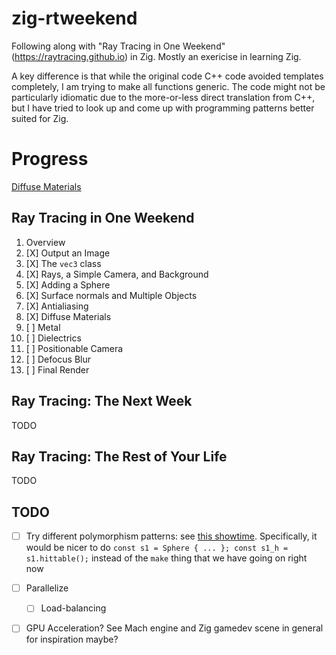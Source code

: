 # zig-rtweekend
Following along with "Ray Tracing in One Weekend" (https://raytracing.github.io) in Zig. Mostly an exericise in learning Zig.

A key difference is that while the original code C++ code avoided
templates completely, I am trying to make all functions generic.
The code might not be particularly idiomatic due to the more-or-less
direct translation from C++, but I have tried to look up and come up
with programming patterns better suited for Zig.

# Progress
[Diffuse Materials](https://github.com/loonatick-src/zig-rtweekend/blob/master/images/chapter08_init.png?raw=true)
## Ray Tracing in One Weekend
1. Overview
2. [X] Output an Image
3. [X] The `vec3` class
4. [X] Rays, a Simple Camera, and Background
5. [X] Adding a Sphere
6. [X] Surface normals and Multiple Objects
7. [X] Antialiasing
8. [X] Diffuse Materials
9. [ ] Metal
10. [ ] Dielectrics
11. [ ] Positionable Camera
12. [ ] Defocus Blur
13. [ ] Final Render

## Ray Tracing: The Next Week
TODO
## Ray Tracing: The Rest of Your Life
TODO


## TODO
- [ ] Try different polymorphism patterns: see [this showtime](https://www.youtube.com/watch?v=AHc4x1uXBQE). Specifically, it would be nicer to do `const s1 = Sphere { ... }; const s1_h = s1.hittable();` instead of the `make` thing that we have going on right now
- [ ] Parallelize
    - [ ] Load-balancing
- [ ] GPU Acceleration? See Mach engine and Zig gamedev scene in general for inspiration maybe?

